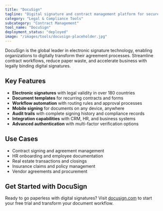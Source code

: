 ```yaml
---
title: "DocuSign"
tagline: "Digital signature and contract management platform for secure document workflow"
category: "Legal & Compliance Tools"
subcategory: "Contract Management"
tool_name: "DocuSign"
deployment_status: "deployed"
image: "/images/tools/docusign-placeholder.jpg"
---
```

DocuSign is the global leader in electronic signature technology, enabling organizations to digitally transform their agreement processes. Streamline contract workflows, reduce paper waste, and accelerate business with legally binding digital signatures.

## Key Features

- **Electronic signatures** with legal validity in over 180 countries
- **Document templates** for recurring contracts and forms
- **Workflow automation** with routing rules and approval processes
- **Mobile signing** for documents on any device, anywhere
- **Audit trails** with complete signing history and compliance records
- **Integration capabilities** with CRM, HR, and business systems
- **Advanced authentication** with multi-factor verification options

## Use Cases

- Contract signing and agreement management
- HR onboarding and employee documentation
- Real estate transactions and closings
- Insurance claims and policy management
- Vendor agreements and procurement

## Get Started with DocuSign

Ready to go paperless with digital signatures? Visit [docusign.com](https://www.docusign.com) to start your free trial and transform your document workflow.